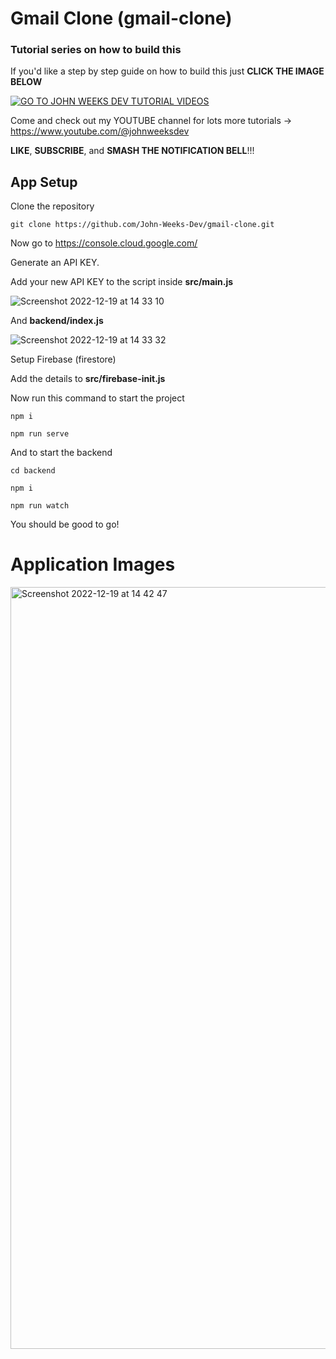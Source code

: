 # Gmail Clone (gmail-clone)

### Tutorial series on how to build this

If you'd like a step by step guide on how to build this just **CLICK THE IMAGE BELOW**

[![GO TO JOHN WEEKS DEV TUTORIAL VIDEOS](https://user-images.githubusercontent.com/108229029/208315507-39a5cac2-47bc-4559-95db-db0fab56bc01.jpeg)](https://www.youtube.com/watch?v=KE5sQiHRZQg)

Come and check out my YOUTUBE channel for lots more tutorials -> https://www.youtube.com/@johnweeksdev

**LIKE**, **SUBSCRIBE**, and **SMASH THE NOTIFICATION BELL**!!!

## App Setup

Clone the repository
```
git clone https://github.com/John-Weeks-Dev/gmail-clone.git
```

Now go to https://console.cloud.google.com/

Generate an API KEY.

Add your new API KEY to the script inside **src/main.js**


![Screenshot 2022-12-19 at 14 33 10](https://user-images.githubusercontent.com/108229029/208371968-8a66bbed-d157-4ab3-927f-cc573e6f9aaf.png)

And **backend/index.js**

![Screenshot 2022-12-19 at 14 33 32](https://user-images.githubusercontent.com/108229029/208372044-a867263c-b3aa-4575-ba44-8caa8f2ba8ba.png)

Setup Firebase (firestore)

Add the details to **src/firebase-init.js**

Now run this command to start the project 
```
npm i

npm run serve
```

And to start the backend
```
cd backend

npm i

npm run watch
```

You should be good to go!

# Application Images
<img width="1219" alt="Screenshot 2022-12-19 at 14 42 47" src="https://user-images.githubusercontent.com/108229029/208373071-7517e1cd-05be-4a31-964e-0f391f5ca30f.png">
